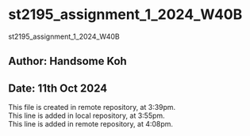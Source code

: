 # st2195_assignment_1_2024_W40B
st2195_assignment_1_2024_W40B

## Author: Handsome Koh
## Date: 11th Oct 2024

This file is created in remote repository, at 3:39pm. <br>
This line is added in local repository, at 3:55pm. <br>
This line is added in remote repository, at 4:08pm. <br>
